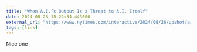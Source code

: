 ```yaml
---
title: "When A.I.’s Output Is a Threat to A.I. Itself"
date: 2024-08-26 15:22:34.443000
external_url: "https://www.nytimes.com/interactive/2024/08/26/upshot/ai-synthetic-data.html"
tags: [link]
---
```


Nice one